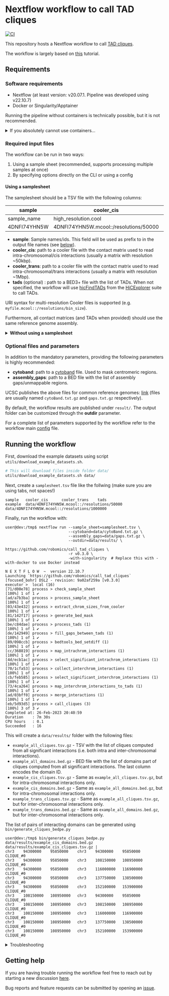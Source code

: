 <!--
Copyright (C) 2022 Roberto Rossini <roberros@uio.no>

SPDX-License-Identifier: MIT
-->

# Nextflow workflow to call TAD cliques

[![CI](https://github.com/robomics/call_tad_cliques/actions/workflows/ci.yml/badge.svg)](https://github.com/robomics/call_tad_cliques/actions/workflows/ci.yml)

This repository hosts a Nextflow workflow to call [TAD cliques](https://bmcgenomics.biomedcentral.com/articles/10.1186/s12864-021-07815-8).

The workflow is largely based on [this](https://github.com/Chrom3D/INC-tutorial) tutorial.

## Requirements

### Software requirements

- Nextflow (at least version: v20.07.1. Pipeline was developed using v22.10.7)
- Docker or Singularity/Apptainer

Running the pipeline without containers is technically possible, but it is not recommended.

<details>
<summary>If you absolutely cannot use containers...</summary>

Have a look at the `env.yml` for the list of dependencies to be installed.

To install the dependencies in a Conda environment named `myenv`, run the following:

```bash
conda env update --name myenv --file env.yml --prune
```

You will also need to compile `NCHG` from the source code available at [Chrom3D/preprocess_scripts](https://github.com/Chrom3D/preprocess_scripts).

Check out the `Dockerfile` from this repo for an example of how this can be done using Conda.

</details>

### Required input files

The workflow can be run in two ways:
1. Using a sample sheet (recommended, supports processing multiple samples at once)
2. By specifying options directly on the CLI or using a config

#### Using a samplesheet

The samplesheet should be a TSV file with the following columns:

| sample       | cooler_cis                                | cooler_trans                                | tads                     |
|--------------|-------------------------------------------|---------------------------------------------|--------------------------|
| sample_name  | high_resolution.cool                      | low_resolution.cool                         | tads.bed                 |
| 4DNFI74YHN5W | 4DNFI74YHN5W.mcool::/resolutions/50000    | 4DNFI74YHN5W.mcool::/resolutions/1000000    | 4DNFI74YHN5W_domains.bed |

- __sample__: Sample names/ids. This field will be used as prefix to in the output file names (see [below](#running-the-workflow)).
- __cooler_cis__: path to a cooler file with the contact matrix used to read intra-chromosomal/cis interactions (usually a matrix with resolution ~50kbp).
- __cooler_trans__: path to a cooler file with the contact matrix used to read intra-chromosomal/trans interactions (usually a matrix with resolution ~1Mbp).
- __tads__ (optional) : path to a BED3+ file with the list of TADs. When not specified, the workflow will use [hicFindTADs](https://hicexplorer.readthedocs.io/en/latest/content/tools/hicFindTADs.html) from the [HiCExplorer](https://github.com/deeptools/HiCExplorer) suite to call TADs.

URI syntax for multi-resolution Cooler files is supported (e.g. `myfile.mcool::/resolutions/bin_size`).

Furthermore, all contact matrices (and TADs when provided) should use the same reference genome assembly.

<details>
<summary> <b>Without using a samplesheet</b> </summary>

To run the workflow without a samplesheet is not available, the following parameters are required:

- __sample__
- __cooler_cis__
- __cooler_trans__

Parameters have the same meaning as the header fields outlined in the [previous section](#using-a-samplesheet).

The above parameters can be passed directly through the CLI when calling `nextflow run`:

```bash
nextflow run --sample='4DNFI74YHN5W' \
             --cooler_cis='data/4DNFI74YHN5W.mcool::/resolutions/100000' \
             --cooler_trans='data/4DNFI74YHN5W.mcool::/resolutions/1000000' \
             ...
```

Alternatively, parameters can be written to a `config` file:
```console
user@dev:/tmp$ cat myconfig.txt

sample       = '4DNFI74YHN5W'
cooler_cis   = 'data/4DNFI74YHN5W.mcool::/resolutions/100000'
cooler_trans = 'data/4DNFI74YHN5W.mcool::/resolutions/1000000'
```

and the `config` file is then passed to `nextflow run`:
``` bash
nextflow run -c myconfig.txt ...
```

</details>

### Optional files and parameters

In addition to the mandatory parameters, providing the following parameters is highly recommended:

- __cytoband__: path to a [cytoband](https://software.broadinstitute.org/software/igv/cytoband) file. Used to mask centromeric regions.
- __assembly_gaps__: path to a BED file with the list of assembly gaps/unmappable regions.

UCSC publishes the above files for common reference genomes: [link](https://hgdownload.cse.ucsc.edu/goldenPath/) (files are usually named `cytoBand.txt.gz` and `gaps.txt.gz` respectively).

By default, the workflow results are published under `result/`. The output folder can be customized through the __outdir__ parameter.

For a complete list of parameters supported by the workflow refer to the workflow main [config](nextflow.config) file.

## Running the workflow

First, download the example datasets using script `utils/download_example_datasets.sh`.

```bash
# This will download files inside folder data/
utils/download_example_datasets.sh data/
```

Next, create a `samplesheet.tsv` file like the follwing (make sure you are using tabs, not spaces!)

```tsv
sample   cooler_cis      cooler_trans    tads
example  data/4DNFI74YHN5W.mcool::/resolutions/50000   data/4DNFI74YHN5W.mcool::/resolutions/1000000
```

Finally, run the workflow with:
```console
user@dev:/tmp$ nextflow run --sample_sheet=samplesheet.tsv \
                            --cytoband=data/cytoBand.txt.gz \
                            --assembly_gaps=data/gaps.txt.gz \
                            --outdir=data/results/ \
                            https://github.com/robomics/call_tad_cliques \
                            -r v0.3.0 \
                            -with-singularity  # Replace this with -with-docker to use Docker instead

N E X T F L O W  ~  version 22.10.7
Launching `https://github.com/robomics/call_tad_cliques` [focused_bohr] DSL2 - revision: 9a02af259a [v0.3.0]
executor >  local (16)
[71/d00e78] process > check_sample_sheet                             [100%] 1 of 1 ✔
[ad/a7b3ba] process > process_sample_sheet                           [100%] 1 of 1 ✔
[03/43e432] process > extract_chrom_sizes_from_cooler                [100%] 1 of 1 ✔
[81/142f17] process > generate_bed_mask                              [100%] 1 of 1 ✔
[be/c84dae] process > process_tads (1)                               [100%] 1 of 1 ✔
[de/142949] process > fill_gaps_between_tads (1)                     [100%] 1 of 1 ✔
[89/098ccb] process > bedtools_bed_setdiff (1)                       [100%] 1 of 1 ✔
[cc/368819] process > map_intrachrom_interactions (1)                [100%] 1 of 1 ✔
[4d/ecb1ac] process > select_significant_intrachrom_interactions (1) [100%] 1 of 1 ✔
[70/1cfa53] process > collect_interchrom_interactions (1)            [100%] 1 of 1 ✔
[cb/feb585] process > select_significant_interchrom_interactions (1) [100%] 1 of 1 ✔
[73/4ca264] process > map_interchrom_interactions_to_tads (1)        [100%] 1 of 1 ✔
[ad/03bff0] process > merge_interactions (1)                         [100%] 1 of 1 ✔
[eb/5d93d5] process > call_cliques (3)                               [100%] 3 of 3 ✔
Completed at: 26-Feb-2023 20:40:59
Duration    : 7m 30s
CPU hours   : 0.1
Succeeded   : 16
```

This will create a `data/results/` folder with the following files:
- `example_all_cliques.tsv.gz` - TSV with the list of cliques computed from all significant interactions (i.e. both intra and inter-chromosomal interactions).
- `example_all_domains.bed.gz` - BED file with the list of domains part of cliques computed from all significant interactions. The last column encodes the domain ID.
- `example_cis_cliques.tsv.gz` - Same as `example_all_cliques.tsv.gz`, but for intra-chromosomal interactions only.
- `example_cis_domains.bed.gz` - Same as `example_all_domains.bed.gz`, but for intra-chromosomal interactions only.
- `example_trans_cliques.tsv.gz` - Same as `example_all_cliques.tsv.gz`, but for inter-chromosomal interactions only.
- `example_trans_domains.bed.gz` - Same as `example_all_domains.bed.gz`, but for inter-chromosomal interactions only.

The list of pairs of interacting domains can be generated using `bin/generate_cliques_bedpe.py`

```console
user@dev:/tmp$ bin/generate_cliques_bedpe.py data/results/example_cis_domains.bed.gz data/results/example_cis_cliques.tsv.gz |
chr3	94300000	95850000	chr3	94300000	95850000	CLIQUE_#0
chr3	94300000	95850000	chr3	108150000	108950000	CLIQUE_#0
chr3	94300000	95850000	chr3	116000000	116900000	CLIQUE_#0
chr3	94300000	95850000	chr3	137750000	138500000	CLIQUE_#0
chr3	94300000	95850000	chr3	152100000	153900000	CLIQUE_#0
chr3	108150000	108950000	chr3	94300000	95850000	CLIQUE_#0
chr3	108150000	108950000	chr3	108150000	108950000	CLIQUE_#0
chr3	108150000	108950000	chr3	116000000	116900000	CLIQUE_#0
chr3	108150000	108950000	chr3	137750000	138500000	CLIQUE_#0
chr3	108150000	108950000	chr3	152100000	153900000	CLIQUE_#0
```

<details>
<summary>Troubleshooting</summary>

If you get permission errors when using `-with-docker`:
- Pass option `-process.containerOptions="--user root"` to `nextflow run`

If you get an error similar to:
```
Cannot find revision `v0.3.0` -- Make sure that it exists in the remote repository `https://github.com/robomics/call_tad_cliques`
```

try to remove folder `~/.nextflow/assets/robomics/call_tad_cliques` before running the workflow

</details>

## Getting help

If you are having trouble running the workflow feel free to reach out by starting a new discussion [here](https://github.com/robomics/call_tad_cliques/discussions).

Bug reports and feature requests can be submitted by opening an [issue](https://github.com/robomics/call_tad_cliques/issues).
